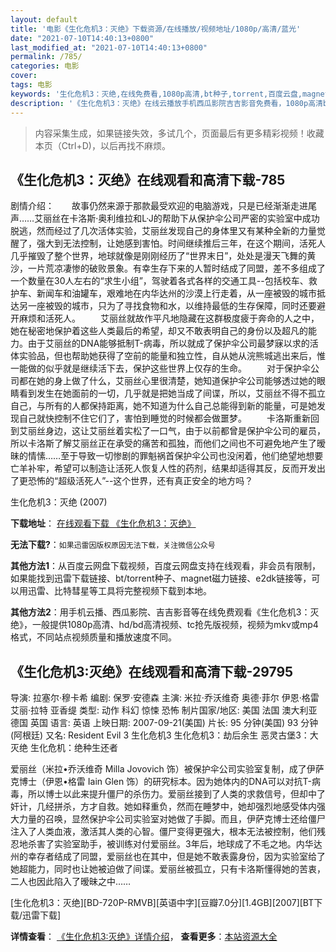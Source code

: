 ```yaml
---
layout: default
title: '电影《生化危机3：灭绝》下载资源/在线播放/视频地址/1080p/高清/蓝光'
date: "2021-07-10T14:40:13+0800"
last_modified_at: "2021-07-10T14:40:13+0800"
permalink: /785/
categories: 电影
cover:
tags: 电影
keywords: '生化危机3：灭绝,在线免费看,1080p高清,bt种子,torrent,百度云盘,magnet,磁力链,迅雷下载资源'
description: '《生化危机3：灭绝》在线云播放手机西瓜影院吉吉影音免费看，1080p高清bd/hd未删减完整版和tc抢先枪版，mkv/mp4格式，附带bt/torrent种子、magnet/磁力链、百度云盘、网盘资源迅雷下载链接'
---
```


>内容采集生成，如果链接失效，多试几个，页面最后有更多精彩视频！收藏本页（Ctrl+D)，以后再找不麻烦。


## 《生化危机3：灭绝》在线观看和高清下载-785

剧情介绍：　　故事仍然来源于那款最受欢迎的电脑游戏，只是已经渐渐走进尾声……艾丽丝在卡洛斯·奥利维拉和L·J的帮助下从保护伞公司严密的实验室中成功脱逃，然而经过了几次活体实验，艾丽丝发现自己的身体里又有某种全新的力量觉醒了，强大到无法控制，让她感到害怕。时间继续推后三年，在这个期间，活死人几乎摧毁了整个世界，地球就像是刚刚经历了“世界末日”，处处是漫天飞舞的黄沙，一片荒凉凄惨的破败景象。有幸生存下来的人暂时结成了同盟，差不多组成了一个数量在30人左右的“求生小组”，驾驶着各式各样的交通工具--包括校车、救护车、新闻车和油罐车，艰难地在内华达州的沙漠上行走着，从一座被毁的城市抵达另一座被毁的城市，只为了寻找食物和水，以维持最低的生存保障，同时还要避开麻烦和活死人。   　　艾丽丝就故作平凡地隐藏在这群极度疲于奔命的人之中，她在秘密地保护着这些人类最后的希望，却又不敢表明自己的身份以及超凡的能力。由于艾丽丝的DNA能够抵制T-病毒，所以就成了保护伞公司最梦寐以求的活体实验品，但也帮助她获得了空前的能量和独立性，自从她从浣熊城逃出来后，惟一能做的似乎就是继续活下去，保护这些世界上仅存的生命。   　　对于保护伞公司都在她的身上做了什么，艾丽丝心里很清楚，她知道保护伞公司能够透过她的眼睛看到发生在她面前的一切，几乎就是把她当成了间谍，所以，艾丽丝不得不孤立自己，与所有的人都保持距离，她不知道为什么自己总能得到新的能量，可是她发现自己就快控制不住它们了，害怕到睡觉的时候都会做噩梦。   　　卡洛斯重新回到艾丽丝身边，这让艾丽丝着实松了一口气，由于以前都曾是保护伞公司的雇员，所以卡洛斯了解艾丽丝正在承受的痛苦和孤独，而他们之间也不可避免地产生了暧昧的情愫……至于导致一切惨剧的罪魁祸首保护伞公司也没闲着，他们绝望地想要亡羊补牢，希望可以制造让活死人恢复人性的药剂，结果却适得其反，反而开发出了更恐怖的“超级活死人”--这个世界，还有真正安全的地方吗？


生化危机3：灭绝 (2007)

**下载地址**： [在线观看下载 《生化危机3：灭绝》](https://www.btbtdy.me/btdy/dy2429.html) 


**无法下载?**：`如果迅雷因版权原因无法下载，关注微信公众号 `

**其他方法1**：从百度云网盘下载视频，百度云网盘支持在线观看，非会员有限制，如果能找到迅雷下载链接、bt/torrent种子、magnet磁力链接、e2dk链接等，可以用迅雷、比特彗星等工具将完整视频下载到本地。

**其他方法2**：用手机云播、西瓜影院、吉吉影音等在线免费观看《生化危机3：灭绝》，一般提供1080p高清、hd/bd高清视频、tc抢先版视频，视频为mkv或mp4格式，不同站点视频质量和播放速度不同。


## 《生化危机3:灭绝》在线观看和高清下载-29795

导演: 拉塞尔·穆卡希 编剧: 保罗·安德森 主演: 米拉·乔沃维奇 奥德·菲尔 伊恩·格雷 艾丽·拉特 亚香缇 类型: 动作 科幻 惊悚 恐怖 制片国家/地区: 美国 法国 澳大利亚 德国 英国 语言: 英语 上映日期: 2007-09-21(美国) 片长: 95 分钟(美国) 93 分钟(阿根廷) 又名: Resident Evil 3 生化危机3 生化危机3：劫后余生 恶灵古堡3：大灭绝 生化危机：绝种生还者

爱丽丝（米拉•乔沃维奇 Milla Jovovich 饰）被保护伞公司实验室复制，成了伊萨克博士（伊恩•格雷 Iain Glen 饰）的研究标本。因为她体内的DNA可以对抗T-病毒，所以博士以此来提升僵尸的杀伤力。爱丽丝接到了人类的求救信号，但却中了奸计，几经拼杀，方才自救。她如释重负，然而在睡梦中，她却强烈地感受体内强大力量的召唤，显然保护伞公司实验室对她做了手脚。而且，伊萨克博士还给僵尸注入了人类血液，激活其人类的心智。僵尸变得更强大，根本无法被控制，他们残忍地杀害了实验室助手，被训练对付爱丽丝。3年后，地球成了不毛之地。内华达州的幸存者结成了同盟，爱丽丝也在其中，但是她不敢表露身份，因为实验室给了她超能力，同时也让她被迫做了间谍。爱丽丝被孤立，只有卡洛斯懂得她的苦衷，二人也因此陷入了暧昧之中……


[生化危机3：灭绝][BD-720P-RMVB][英语中字][豆瓣7.0分][1.4GB][2007][BT下载/迅雷下载]

**详情查看**： [《生化危机3:灭绝》详情介绍](/movie/29795/)， **查看更多**：[本站资源大全](/movie/t/all/)

